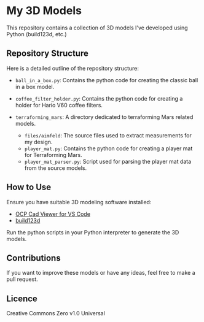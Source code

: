 # My 3D Models
This repository contains a collection of 3D models I've developed using Python (build123d, etc.)

## Repository Structure

Here is a detailed outline of the repository structure:

- `ball_in_a_box.py`: Contains the python code for creating the classic ball in a box model.

- `coffee_filter_holder.py`: Contains the python code for creating a holder for Hario V60 coffee filters.

- `terraforming_mars`: A directory dedicated to terraforming Mars related models.
   - `files/aimfeld`: The source files used to extract measurements for my design.
   - `player_mat.py`: Contains the python code for creating a player mat for Terraforming Mars.
   - `player_mat_parser.py`: Script used for parsing the player mat data from the source models.

## How to Use

Ensure you have suitable 3D modeling software installed:
- [OCP Cad Viewer for VS Code](https://github.com/bernhard-42/vscode-ocp-cad-viewer)
- [build123d](https://github.com/gumyr/build123d/)

Run the python scripts in your Python interpreter to generate the 3D models.

## Contributions

If you want to improve these models or have any ideas, feel free to make a pull request.

## Licence
Creative Commons Zero v1.0 Universal
